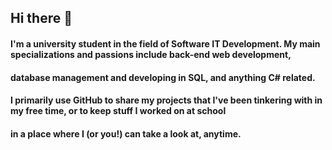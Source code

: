 ## Hi there 👋

#### I'm a university student in the field of Software IT Development. My main specializations and passions include back-end web development,<br />
#### database management and developing in SQL, and anything C# related.<br />
#### I primarily use GitHub to share my projects that I've been tinkering with in my free time, or to keep stuff I worked on at school<br />
#### in a place where I (or you!) can take a look at, anytime.
